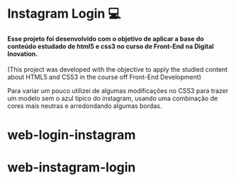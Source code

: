 # Instagram Login :computer:

#### Esse projeto foi desenvolvido com o objetivo de aplicar a base do conteúdo estudado de html5 e css3 no curso de Front-End na Digital Inovation. 

(This project was developed with the objective to apply the studied content about HTML5 and CSS3 in the course off Front-End Development)

Para variar um pouco utilizei de algumas modificações no CSS3 para trazer um modelo sem o azul típico do instagram, usando uma combinação de cores mais neutras e arredondando algumas bordas.

# web-login-instagram
# web-instagram-login
